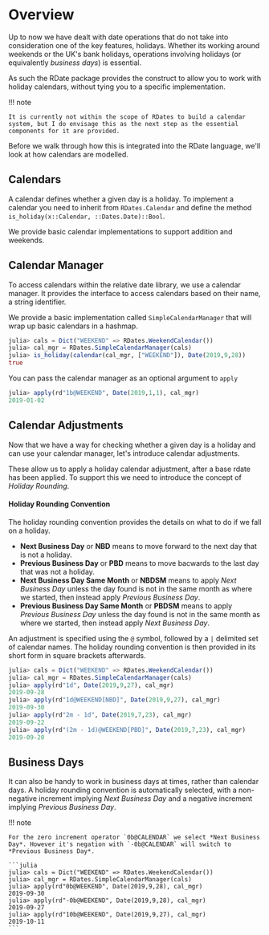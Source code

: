 # Overview

Up to now we have dealt with date operations that do not take into consideration one of the key features, holidays. Whether its working around weekends or the UK's bank holidays, operations involving holidays (or equivalently *business days*) is essential.

As such the RDate package provides the construct to allow you to work with holiday calendars, without tying you to a specific implementation.

!!! note

    It is currently not within the scope of RDates to build a calendar system, but I do envisage this as the next step as the essential components for it are provided.

Before we walk through how this is integrated into the RDate language, we'll look at how calendars are modelled.

## Calendars

A calendar defines whether a given day is a holiday. To implement a calendar you need to inherit from `RDates.Calendar` and define the method `is_holiday(x::Calendar, ::Dates.Date)::Bool`.

We provide basic calendar implementations to support addition and weekends.

## Calendar Manager

To access calendars within the relative date library, we use a calendar manager. It provides the interface to access calendars based on their name, a string identifier.

We provide a basic implementation called `SimpleCalendarManager` that will wrap up basic calendars in a hashmap.

```julia
julia> cals = Dict("WEEKEND" => RDates.WeekendCalendar())
julia> cal_mgr = RDates.SimpleCalendarManager(cals)
julia> is_holiday(calendar(cal_mgr, ["WEEKEND"]), Date(2019,9,28))
true
```

You can pass the calendar manager as an optional argument to `apply`

```julia
julia> apply(rd"1b@WEEKEND", Date(2019,1,1), cal_mgr)
2019-01-02
```

## Calendar Adjustments

Now that we have a way for checking whether a given day is a holiday and can use your calendar manager, let's introduce calendar adjustments.

These allow us to apply a holiday calendar adjustment, after a base rdate has been applied. To support this we need to introduce the concept of *Holiday Rounding*.

#### Holiday Rounding Convention
The holiday rounding convention provides the details on what to do if we fall on a holiday.

- **Next Business Day** or **NBD** means to move forward to the next day that is not a holiday.
- **Previous Business Day** or **PBD** means to move bacwards to the last day that was not a holiday.
- **Next Business Day Same Month** or **NBDSM** means to apply *Next Business Day* unless the day found is not in the same month as where we started, then instead apply *Previous Business Day*.
- **Previous Business Day Same Month** or **PBDSM** means to apply *Previous Business Day* unless the day found is not in the same month as where we started, then instead apply *Next Business Day*.

An adjustment is specified using the `@` symbol, followed by a `|` delimited set of calendar names. The holiday rounding convention is then provided in its short form in square brackets afterwards.

```julia
julia> cals = Dict("WEEKEND" => RDates.WeekendCalendar())
julia> cal_mgr = RDates.SimpleCalendarManager(cals)
julia> apply(rd"1d", Date(2019,9,27), cal_mgr)
2019-09-28
julia> apply(rd"1d@WEEKEND[NBD]", Date(2019,9,27), cal_mgr)
2019-09-30
julia> apply(rd"2m - 1d", Date(2019,7,23), cal_mgr)
2019-09-22
julia> apply(rd"(2m - 1d)@WEEKEND[PBD]", Date(2019,7,23), cal_mgr)
2019-09-20
```

## Business Days
It can also be handy to work in business days at times, rather than calendar days. A holiday rounding convention is automatically selected, with a non-negative increment implying *Next Business Day* and a negative increment implying *Previous Business Day*.

!!! note

    For the zero increment operator `0b@CALENDAR` we select *Next Business Day*. However it's negation with `-0b@CALENDAR` will switch to *Previous Business Day*.

    ```julia
    julia> cals = Dict("WEEKEND" => RDates.WeekendCalendar())
    julia> cal_mgr = RDates.SimpleCalendarManager(cals)
    julia> apply(rd"0b@WEEKEND", Date(2019,9,28), cal_mgr)
    2019-09-30
    julia> apply(rd"-0b@WEEKEND", Date(2019,9,28), cal_mgr)
    2019-09-27
    julia> apply(rd"10b@WEEKEND", Date(2019,9,27), cal_mgr)
    2019-10-11
    ```
